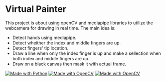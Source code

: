 # Virtual Painter

This project is about using openCV and mediapipe libraries to utilize the webcamera for drawing in real time.
The main idea is:

* Detect hands using mediapipe.
* Detect wheither the index and middle fingers are up.
* Detect fingers' tip location.
* Draw a line when only the index finger is up and make a sellection when both index and middle fingers are up.
* Draw on a black canvas then mask it with actual frame.


[![Made with Python](https://img.shields.io/badge/Made%20with%20-Python-red?style=for-the-badge&logo=python)](http://www.python.org/)
[![Made with OpenCV](https://img.shields.io/badge/Made%20with%20-openCv?style=for-the-badge&logo=openCV)](https://opencv.org/)
[![Made with OpenCV](https://img.shields.io/badge/Made%20with%20-MediaPipe?style=for-the-badge&logo=MediaPipe)](https://mediapipe.dev/)
